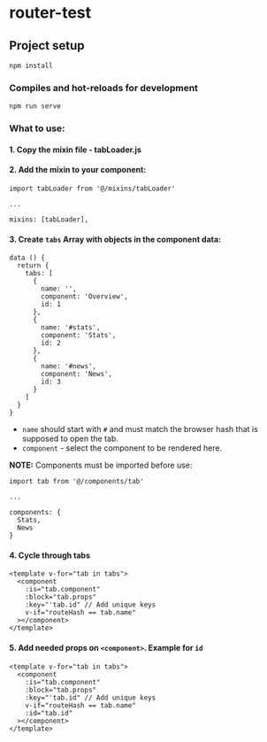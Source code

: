 # router-test

## Project setup
```
npm install
```

### Compiles and hot-reloads for development
```
npm run serve
```

### What to use:


#### 1. Copy the mixin file - tabLoader.js 

#### 2. Add the mixin to your component:

```
import tabLoader from '@/mixins/tabLoader'

...

mixins: [tabLoader],
```

#### 3. Create `tabs` Array with objects in the component data:

```
data () {
  return {
    tabs: [
      {
        name: '',
        component: 'Overview',
        id: 1
      },
      {
        name: '#stats',
        component: 'Stats',
        id: 2
      },
      {
        name: '#news',
        component: 'News',
        id: 3
      }
    ]
  }
}
```

- `name` should start with `#` and must match the browser hash that is supposed to open the tab.
- `component` - select the component to be rendered here.

**NOTE:** Components must be imported before use:

```
import tab from '@/components/tab'

...

components: {
  Stats,
  News
}
```

#### 4. Cycle through tabs

```
<template v-for="tab in tabs">
  <component 
    :is="tab.component" 
    :block="tab.props" 
    :key="'tab.id" // Add unique keys
    v-if="routeHash == tab.name"
  ></component>
</template>
```

#### 5. Add needed props on `<component>`. Example for `id`

```
<template v-for="tab in tabs">
  <component 
    :is="tab.component" 
    :block="tab.props" 
    :key="'tab.id" // Add unique keys
    v-if="routeHash == tab.name"
    :id="tab.id"
  ></component>
</template>
```